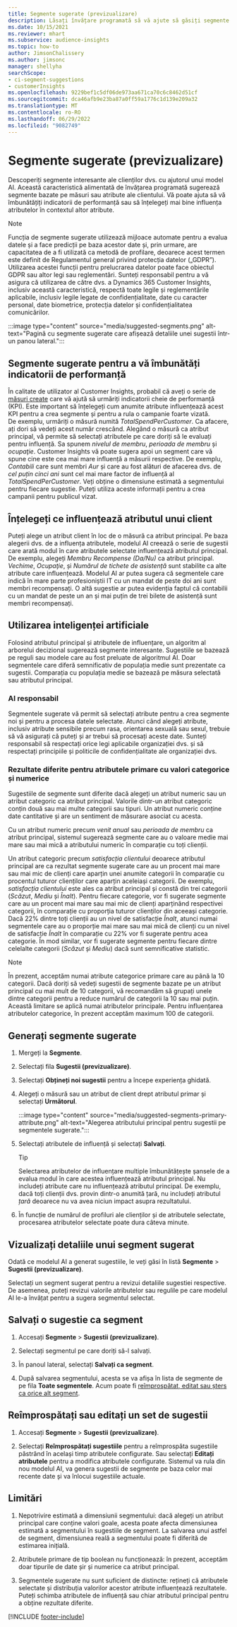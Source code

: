 ```yaml
---
title: Segmente sugerate (previzualizare)
description: Lăsați învățare programată să vă ajute să găsiți segmente noi și interesante pe baza atributelor clienților.
ms.date: 10/15/2021
ms.reviewer: mhart
ms.subservice: audience-insights
ms.topic: how-to
author: JimsonChalissery
ms.author: jimsonc
manager: shellyha
searchScope:
- ci-segment-suggestions
- customerInsights
ms.openlocfilehash: 9229bef1c5df06de973aa671ca70c6c8462d51cf
ms.sourcegitcommit: dca46afb9e23ba87a0ff59a1776c1d139e209a32
ms.translationtype: MT
ms.contentlocale: ro-RO
ms.lasthandoff: 06/29/2022
ms.locfileid: "9082749"
---
```

# <a name="suggested-segments-preview"></a>Segmente sugerate (previzualizare)

Descoperiți segmente interesante ale clienților dvs. cu ajutorul unui model AI. Această caracteristică alimentată de învățarea programată sugerează segmente bazate pe măsuri sau atribute ale clientului. Vă poate ajuta să vă îmbunătățiți indicatorii de performanță sau să înțelegeți mai bine influența atributelor în contextul altor atribute. 

> [!NOTE]
> Funcția de segmente sugerate utilizează mijloace automate pentru a evalua datele și a face predicții pe baza acestor date și, prin urmare, are capacitatea de a fi utilizată ca metodă de profilare, deoarece acest termen este definit de Regulamentul general privind protecția datelor („GDPR”). Utilizarea acestei funcții pentru prelucrarea datelor poate face obiectul GDPR sau altor legi sau reglementări. Sunteți responsabil pentru a vă asigura că utilizarea de către dvs. a Dynamics 365 Customer Insights, inclusiv această caracteristică, respectă toate legile și reglementările aplicabile, inclusiv legile legate de confidențialitate, date cu caracter personal, date biometrice, protecția datelor și confidențialitatea comunicărilor.

:::image type="content" source="media/suggested-segments.png" alt-text="Pagină cu segmente sugerate care afișează detaliile unei sugestii într-un panou lateral.":::

## <a name="suggested-segments-to-improve-your-kpis"></a>Segmente sugerate pentru a vă îmbunătăți indicatorii de performanță

În calitate de utilizator al Customer Insights, probabil că aveți o serie de [măsuri create](measures.md) care vă ajută să urmăriți indicatorii cheie de performanță (KPI). Este important să înțelegeți cum anumite atribute influențează acest KPI pentru a crea segmente și pentru a rula o campanie foarte vizată.   
De exemplu, urmăriți o măsură numită *TotalSpendPerCustomer*. Ca afacere, ați dori să vedeți acest număr crescând. Alegând o măsură ca atribut principal, vă permite să selectați atributele pe care doriți să le evaluați pentru influență. Sa spunem *nivelul de membru*, *perioada de membru* și *ocupaţie*. Customer Insights vă poate sugera apoi un segment care vă spune cine este cea mai mare influență a măsurii respective. De exemplu, *Contabili* care sunt membri *Aur* și care au fost alături de afacerea dvs. de *cel puțin cinci ani* sunt cel mai mare factor de influență al *TotalSpendPerCustomer*. Veți obține o dimensiune estimată a segmentului pentru fiecare sugestie. Puteți utiliza aceste informații pentru a crea campanii pentru publicul vizat.

## <a name="understand-what-influences-a-customer-attribute"></a>Înțelegeți ce influențează atributul unui client

Puteți alege un atribut client în loc de o măsură ca atribut principal. Pe baza alegerii dvs. de a influența atributele, modelul AI creează o serie de sugestii care arată modul în care atributele selectate influențează atributul principal.   
De exemplu, alegeți *Membru Recompense (Da/Nu)* ca atribut principal. *Vechime*, *Ocupaţie*, și *Numărul de tichete de asistență* sunt stabilite ca alte atribute care influențează. Modelul AI ar putea sugera că segmentele care indică în mare parte profesioniștii IT cu un mandat de peste doi ani sunt membri recompensați. O altă sugestie ar putea evidenția faptul că contabilii cu un mandat de peste un an și mai puțin de trei bilete de asistență sunt membri recompensați. 

## <a name="artificial-intelligence-usage"></a>Utilizarea inteligenței artificiale

Folosind atributul principal și atributele de influențare, un algoritm al arborelui decizional sugerează segmente interesante. Sugestiile se bazează pe reguli sau modele care au fost preluate de algoritmul AI. Doar segmentele care diferă semnificativ de populația medie sunt prezentate ca sugestii. Comparația cu populația medie se bazează pe măsura selectată sau atributul principal.

### <a name="responsible-ai"></a>AI responsabil

Segmentele sugerate vă permit să selectați atribute pentru a crea segmente noi și pentru a procesa datele selectate. Atunci când alegeți atribute, inclusiv atribute sensibile precum rasa, orientarea sexuală sau sexul, trebuie să vă asigurați că puteți și ar trebui să procesați aceste date. Sunteți responsabil să respectați orice legi aplicabile organizației dvs. și să respectați principiile și politicile de confidențialitate ale organizației dvs.

### <a name="different-results-for-primary-attributes-with-categorical-and-numeric-values"></a>Rezultate diferite pentru atributele primare cu valori categorice și numerice

Sugestiile de segmente sunt diferite dacă alegeți un atribut numeric sau un atribut categoric ca atribut principal. Valorile dintr-un atribut categoric conțin două sau mai multe categorii sau tipuri. Un atribut numeric conține date cantitative și are un sentiment de măsurare asociat cu acesta.

Cu un atribut numeric precum *venit anual* sau *perioada de membru* ca atribut principal, sistemul sugerează segmente care au o valoare medie mai mare sau mai mică a atributului numeric în comparație cu toți clienții.

Un atribut categoric precum *satisfacția clientului* deoarece atributul principal are ca rezultat segmente sugerate care au un procent mai mare sau mai mic de clienți care aparțin unei anumite categorii în comparație cu procentul tuturor clienților care aparțin aceleiași categorii. De exemplu, *satisfacția clientului* este ales ca atribut principal și constă din trei categorii (*Scăzut*, *Mediu* și *Înalt*). Pentru fiecare categorie, vor fi sugerate segmente care au un procent mai mare sau mai mic de clienți aparținând respectivei categorii, în comparație cu proporția tuturor clienților din aceeași categorie. Dacă 22% dintre toți clienții au un nivel de satisfacție *Înalt*, atunci numai segmentele care au o proporție mai mare sau mai mică de clienți cu un nivel de satisfacție *Înalt* în comparație cu 22% vor fi sugerate pentru acea categorie. În mod similar, vor fi sugerate segmente pentru fiecare dintre celelalte categorii (*Scăzut* și *Mediu*) dacă sunt semnificative statistic.

> [!NOTE]
> În prezent, acceptăm numai atribute categorice primare care au până la 10 categorii. Dacă doriți să vedeți sugestii de segmente bazate pe un atribut principal cu mai mult de 10 categorii, vă recomandăm să grupați unele dintre categorii pentru a reduce numărul de categorii la 10 sau mai puțin. Această limitare se aplică numai atributelor principale. Pentru influențarea atributelor categorice, în prezent acceptăm maximum 100 de categorii.

## <a name="generate-suggested-segments"></a>Generați segmente sugerate

1. Mergeți la **Segmente**.

1. Selectați fila **Sugestii (previzualizare)**.

1. Selectați **Obțineți noi sugestii** pentru a începe experiența ghidată.

1. Alegeți o măsură sau un atribut de client drept atributul primar și selectați **Următorul**.

   :::image type="content" source="media/suggested-segments-primary-attribute.png" alt-text="Alegerea atributului principal pentru sugestii pe segmentele sugerate.":::

1. Selectați atributele de influență și selectați **Salvați**.
   
   > [!TIP]
   > Selectarea atributelor de influențare multiple îmbunătățește șansele de a evalua modul în care acestea influențează atributul principal. Nu includeți atribute care nu influențează atributul principal. De exemplu, dacă toți clienții dvs. provin dintr-o anumită țară, nu includeți atributul *țară* deoarece nu va avea niciun impact asupra rezultatului.

1. În funcție de numărul de profiluri ale clienților și de atributele selectate, procesarea atributelor selectate poate dura câteva minute. 

## <a name="view-details-of-a-suggested-segment"></a>Vizualizați detaliile unui segment sugerat

Odată ce modelul AI a generat sugestiile, le veți găsi în listă **Segmente** > **Sugestii (previzualizare)**.
 
Selectați un segment sugerat pentru a revizui detaliile sugestiei respective. De asemenea, puteți revizui valorile atributelor sau regulile pe care modelul AI le-a învățat pentru a sugera segmentul selectat.

## <a name="save-a-suggestion-as-a-segment"></a>Salvați o sugestie ca segment

1. Accesați **Segmente** > **Sugestii (previzualizare)**.

1. Selectați segmentul pe care doriți să-l salvați. 

1. În panoul lateral, selectați **Salvați ca segment**. 

1. După salvarea segmentului, acesta se va afișa în lista de segmente de pe fila **Toate segmentele**. Acum poate fi [reîmprospătat, editat sau șters ca orice alt segment](segments.md).

## <a name="refresh-or-edit-a-set-of-suggestions"></a>Reîmprospătați sau editați un set de sugestii

1. Accesați **Segmente** > **Sugestii (previzualizare)**.

1. Selectați **Reîmprospătați sugestiile** pentru a reîmprospăta sugestiile păstrând în același timp atributele configurate. Sau selectați **Editați atributele** pentru a modifica atributele configurate. Sistemul va rula din nou modelul AI, va genera sugestii de segmente pe baza celor mai recente date și va înlocui sugestiile actuale.

## <a name="limitations"></a>Limitări

1. Nepotrivire estimată a dimensiunii segmentului: dacă alegeți un atribut principal care conține valori goale, acesta poate afecta dimensiunea estimată a segmentului în sugestiile de segment. La salvarea unui astfel de segment, dimensiunea reală a segmentului poate fi diferită de estimarea inițială.
 
2. Atributele primare de tip boolean nu funcționează: în prezent, acceptăm doar tipurile de date șir și numerice ca atribut principal.

3. Segmentele sugerate nu sunt suficient de distincte: rețineți că atributele selectate și distribuția valorilor acestor atribute influențează rezultatele. Puteți schimba atributele de influență sau chiar atributul principal pentru a obține rezultate diferite.



[!INCLUDE [footer-include](includes/footer-banner.md)]